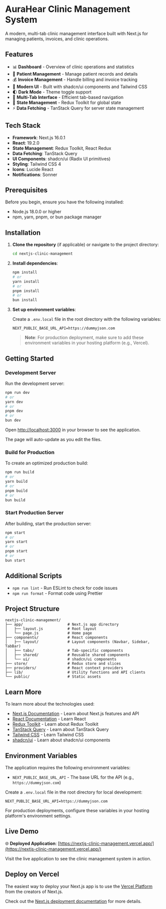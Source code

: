 # AuraHear Clinic Management System

A modern, multi-tab clinic management interface built with Next.js for managing patients, invoices, and clinic operations.

## Features

- 📊 **Dashboard** - Overview of clinic operations and statistics
- 👥 **Patient Management** - Manage patient records and details
- 💰 **Invoice Management** - Handle billing and invoice tracking
- 🎨 **Modern UI** - Built with shadcn/ui components and Tailwind CSS
- 🌓 **Dark Mode** - Theme toggle support
- 📑 **Multi-Tab Interface** - Efficient tab-based navigation
- 🔄 **State Management** - Redux Toolkit for global state
- ⚡ **Data Fetching** - TanStack Query for server state management

## Tech Stack

- **Framework**: Next.js 16.0.1
- **React**: 19.2.0
- **State Management**: Redux Toolkit, React Redux
- **Data Fetching**: TanStack Query
- **UI Components**: shadcn/ui (Radix UI primitives)
- **Styling**: Tailwind CSS 4
- **Icons**: Lucide React
- **Notifications**: Sonner

## Prerequisites

Before you begin, ensure you have the following installed:

- Node.js 18.0.0 or higher
- npm, yarn, pnpm, or bun package manager

## Installation

1. **Clone the repository** (if applicable) or navigate to the project directory:

   ```bash
   cd nextjs-clinic-management
   ```

2. **Install dependencies**:
   ```bash
   npm install
   # or
   yarn install
   # or
   pnpm install
   # or
   bun install
   ```

3. **Set up environment variables**:
   
   Create a `.env.local` file in the root directory with the following variables:
   
   ```env
   NEXT_PUBLIC_BASE_URL_API=https://dummyjson.com
   ```
   
   > **Note**: For production deployment, make sure to add these environment variables in your hosting platform (e.g., Vercel).

## Getting Started

### Development Server

Run the development server:

```bash
npm run dev
# or
yarn dev
# or
pnpm dev
# or
bun dev
```

Open [http://localhost:3000](http://localhost:3000) in your browser to see the application.

The page will auto-update as you edit the files.

### Build for Production

To create an optimized production build:

```bash
npm run build
# or
yarn build
# or
pnpm build
# or
bun build
```

### Start Production Server

After building, start the production server:

```bash
npm start
# or
yarn start
# or
pnpm start
# or
bun start
```

## Additional Scripts

- `npm run lint` - Run ESLint to check for code issues
- `npm run format` - Format code using Prettier

## Project Structure

```
nextjs-clinic-management/
├── app/                    # Next.js app directory
│   ├── layout.js           # Root layout
│   └── page.js             # Home page
├── components/             # React components
│   ├── layout/             # Layout components (Navbar, Sidebar, TabBar)
│   ├── tabs/               # Tab-specific components
│   ├── shared/             # Reusable shared components
│   └── ui/                 # shadcn/ui components
├── store/                  # Redux store and slices
├── providers/              # React context providers
├── lib/                    # Utility functions and API clients
└── public/                 # Static assets
```

## Learn More

To learn more about the technologies used:

- [Next.js Documentation](https://nextjs.org/docs) - Learn about Next.js features and API
- [React Documentation](https://react.dev) - Learn React
- [Redux Toolkit](https://redux-toolkit.js.org) - Learn about Redux Toolkit
- [TanStack Query](https://tanstack.com/query) - Learn about TanStack Query
- [Tailwind CSS](https://tailwindcss.com/docs) - Learn Tailwind CSS
- [shadcn/ui](https://ui.shadcn.com) - Learn about shadcn/ui components

## Environment Variables

The application requires the following environment variables:

- `NEXT_PUBLIC_BASE_URL_API` - The base URL for the API (e.g., `https://dummyjson.com`)

Create a `.env.local` file in the root directory for local development:

```env
NEXT_PUBLIC_BASE_URL_API=https://dummyjson.com
```

For production deployments, configure these variables in your hosting platform's environment settings.

## Live Demo

🌐 **Deployed Application**: [https://nextjs-clinic-management.vercel.app/](https://nextjs-clinic-management.vercel.app/)

Visit the live application to see the clinic management system in action.

## Deploy on Vercel

The easiest way to deploy your Next.js app is to use the [Vercel Platform](https://vercel.com/new) from the creators of Next.js.

Check out the [Next.js deployment documentation](https://nextjs.org/docs/app/building-your-application/deploying) for more details.

